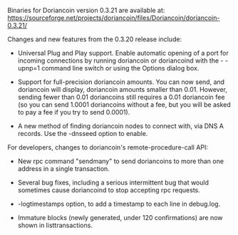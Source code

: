 Binaries for Doriancoin version 0.3.21 are available at:
  https://sourceforge.net/projects/doriancoin/files/Doriancoin/doriancoin-0.3.21/

Changes and new features from the 0.3.20 release include:

* Universal Plug and Play support.  Enable automatic opening of a port for incoming connections by running doriancoin or doriancoind with the - -upnp=1 command line switch or using the Options dialog box.

* Support for full-precision doriancoin amounts.  You can now send, and doriancoin will display, doriancoin amounts smaller than 0.01.  However, sending fewer than 0.01 doriancoins still requires a 0.01 doriancoin fee (so you can send 1.0001 doriancoins without a fee, but you will be asked to pay a fee if you try to send 0.0001).

* A new method of finding doriancoin nodes to connect with, via DNS A records. Use the -dnsseed option to enable.

For developers, changes to doriancoin's remote-procedure-call API:

* New rpc command "sendmany" to send doriancoins to more than one address in a single transaction.

* Several bug fixes, including a serious intermittent bug that would sometimes cause doriancoind to stop accepting rpc requests. 

* -logtimestamps option, to add a timestamp to each line in debug.log.

* Immature blocks (newly generated, under 120 confirmations) are now shown in listtransactions.
